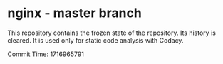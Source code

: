 # nginx - master branch

This repository contains the frozen state of the repository.
Its history is cleared. It is used only for static code
analysis with Codacy.

Commit Time: 1716965791
